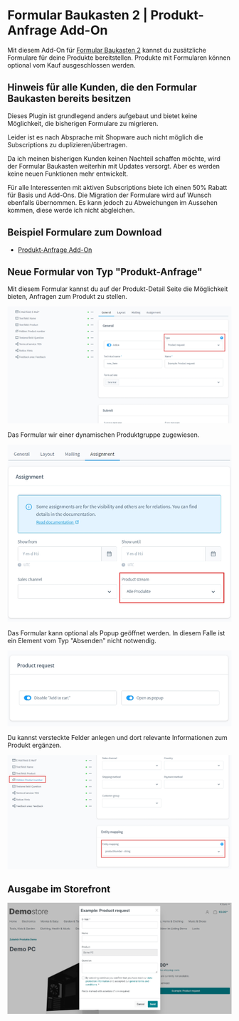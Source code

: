 # Formular Baukasten 2 | Produkt-Anfrage Add-On

Mit diesem Add-On für [Formular Baukasten 2](../MoorlForms/index.md) kannst du
zusätzliche Formulare für deine Produkte bereitstellen. Produkte mit Formularen
können optional vom Kauf ausgeschlossen werden.

## Hinweis für alle Kunden, die den Formular Baukasten bereits besitzen

Dieses Plugin ist grundlegend anders aufgebaut und bietet keine Möglichkeit, die bisherigen
Formulare zu migrieren.

Leider ist es nach Absprache mit Shopware auch nicht möglich die Subscriptions zu duplizieren/übertragen.

Da ich meinen bisherigen Kunden keinen Nachteil schaffen möchte, wird der Formular Baukasten
weiterhin mit Updates versorgt. Aber es werden keine neuen Funktionen mehr entwickelt.

Für alle Interessenten mit aktiven Subscriptions biete ich einen 50% Rabatt für Basis und Add-Ons. 
Die Migration der Formulare wird auf Wunsch ebenfalls übernommen.
Es kann jedoch zu Abweichungen im Aussehen kommen, diese werde ich nicht abgleichen.

## Beispiel Formulare zum Download

- [Produkt-Anfrage Add-On](examples/product-request-add-on.json)

## Neue Formular von Typ "Produkt-Anfrage"

Mit diesem Formular kannst du auf der Produkt-Detail Seite die Möglichkeit
bieten, Anfragen zum Produkt zu stellen.

![](images/fbpr-01.jpg)

Das Formular wir einer dynamischen Produktgruppe zugewiesen.

![](images/fbpr-02.jpg)

Das Formular kann optional als Popup geöffnet werden. In diesem Falle ist
ein Element vom Typ "Absenden" nicht notwendig.

![](images/fbpr-03.jpg)

Du kannst versteckte Felder anlegen und dort relevante Informationen zum
Produkt ergänzen.

![](images/fbpr-04.jpg)

## Ausgabe im Storefront

![](images/fbpr-05.jpg)
